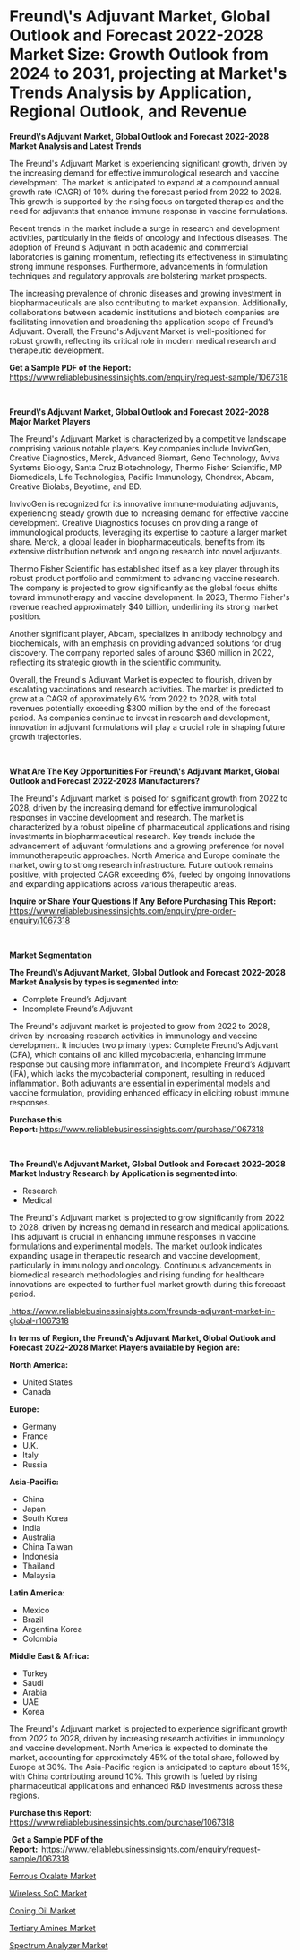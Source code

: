 <p><h1>Freund\'s Adjuvant Market, Global Outlook and Forecast 2022-2028 Market Size: Growth Outlook from 2024 to 2031, projecting at Market's Trends Analysis by Application, Regional Outlook, and Revenue</h1></p><p><strong>Freund\'s Adjuvant Market, Global Outlook and Forecast 2022-2028 Market Analysis and Latest Trends</strong></p>
<p><p>The Freund's Adjuvant Market is experiencing significant growth, driven by the increasing demand for effective immunological research and vaccine development. The market is anticipated to expand at a compound annual growth rate (CAGR) of 10% during the forecast period from 2022 to 2028. This growth is supported by the rising focus on targeted therapies and the need for adjuvants that enhance immune response in vaccine formulations.</p><p>Recent trends in the market include a surge in research and development activities, particularly in the fields of oncology and infectious diseases. The adoption of Freund's Adjuvant in both academic and commercial laboratories is gaining momentum, reflecting its effectiveness in stimulating strong immune responses. Furthermore, advancements in formulation techniques and regulatory approvals are bolstering market prospects.</p><p>The increasing prevalence of chronic diseases and growing investment in biopharmaceuticals are also contributing to market expansion. Additionally, collaborations between academic institutions and biotech companies are facilitating innovation and broadening the application scope of Freund’s Adjuvant. Overall, the Freund's Adjuvant Market is well-positioned for robust growth, reflecting its critical role in modern medical research and therapeutic development.</p></p>
<p><strong>Get a Sample PDF of the Report:&nbsp;</strong> <a href="https://www.reliablebusinessinsights.com/enquiry/request-sample/1067318">https://www.reliablebusinessinsights.com/enquiry/request-sample/1067318</a></p>
<p>&nbsp;</p>
<p><strong>Freund\'s Adjuvant Market, Global Outlook and Forecast 2022-2028 Major Market Players</strong></p>
<p><p>The Freund's Adjuvant Market is characterized by a competitive landscape comprising various notable players. Key companies include InvivoGen, Creative Diagnostics, Merck, Advanced Biomart, Geno Technology, Aviva Systems Biology, Santa Cruz Biotechnology, Thermo Fisher Scientific, MP Biomedicals, Life Technologies, Pacific Immunology, Chondrex, Abcam, Creative Biolabs, Beyotime, and BD.</p><p>InvivoGen is recognized for its innovative immune-modulating adjuvants, experiencing steady growth due to increasing demand for effective vaccine development. Creative Diagnostics focuses on providing a range of immunological products, leveraging its expertise to capture a larger market share. Merck, a global leader in biopharmaceuticals, benefits from its extensive distribution network and ongoing research into novel adjuvants.</p><p>Thermo Fisher Scientific has established itself as a key player through its robust product portfolio and commitment to advancing vaccine research. The company is projected to grow significantly as the global focus shifts toward immunotherapy and vaccine development. In 2023, Thermo Fisher's revenue reached approximately $40 billion, underlining its strong market position.</p><p>Another significant player, Abcam, specializes in antibody technology and biochemicals, with an emphasis on providing advanced solutions for drug discovery. The company reported sales of around $360 million in 2022, reflecting its strategic growth in the scientific community.</p><p>Overall, the Freund's Adjuvant Market is expected to flourish, driven by escalating vaccinations and research activities. The market is predicted to grow at a CAGR of approximately 6% from 2022 to 2028, with total revenues potentially exceeding $300 million by the end of the forecast period. As companies continue to invest in research and development, innovation in adjuvant formulations will play a crucial role in shaping future growth trajectories.</p></p>
<p>&nbsp;</p>
<p><strong>What Are The Key Opportunities For Freund\'s Adjuvant Market, Global Outlook and Forecast 2022-2028 Manufacturers?</strong></p>
<p><p>The Freund's Adjuvant market is poised for significant growth from 2022 to 2028, driven by the increasing demand for effective immunological responses in vaccine development and research. The market is characterized by a robust pipeline of pharmaceutical applications and rising investments in biopharmaceutical research. Key trends include the advancement of adjuvant formulations and a growing preference for novel immunotherapeutic approaches. North America and Europe dominate the market, owing to strong research infrastructure. Future outlook remains positive, with projected CAGR exceeding 6%, fueled by ongoing innovations and expanding applications across various therapeutic areas.</p></p>
<p><strong>Inquire or Share Your Questions If Any Before Purchasing This Report:</strong> <a href="https://www.reliablebusinessinsights.com/enquiry/pre-order-enquiry/1067318">https://www.reliablebusinessinsights.com/enquiry/pre-order-enquiry/1067318</a></p>
<p>&nbsp;</p>
<p><strong>Market Segmentation</strong></p>
<p><strong>The Freund\'s Adjuvant Market, Global Outlook and Forecast 2022-2028 Market Analysis by types is segmented into:</strong></p>
<p><ul><li>Complete Freund’s Adjuvant</li><li>Incomplete Freund’s Adjuvant</li></ul></p>
<p><p>The Freund's adjuvant market is projected to grow from 2022 to 2028, driven by increasing research activities in immunology and vaccine development. It includes two primary types: Complete Freund’s Adjuvant (CFA), which contains oil and killed mycobacteria, enhancing immune response but causing more inflammation, and Incomplete Freund’s Adjuvant (IFA), which lacks the mycobacterial component, resulting in reduced inflammation. Both adjuvants are essential in experimental models and vaccine formulation, providing enhanced efficacy in eliciting robust immune responses.</p></p>
<p><strong>Purchase this Report:&nbsp;</strong><a href="https://www.reliablebusinessinsights.com/purchase/1067318">https://www.reliablebusinessinsights.com/purchase/1067318</a></p>
<p>&nbsp;</p>
<p><strong>The Freund\'s Adjuvant Market, Global Outlook and Forecast 2022-2028 Market Industry Research by Application is segmented into:</strong></p>
<p><ul><li>Research</li><li>Medical</li></ul></p>
<p><p>The Freund's Adjuvant market is projected to grow significantly from 2022 to 2028, driven by increasing demand in research and medical applications. This adjuvant is crucial in enhancing immune responses in vaccine formulations and experimental models. The market outlook indicates expanding usage in therapeutic research and vaccine development, particularly in immunology and oncology. Continuous advancements in biomedical research methodologies and rising funding for healthcare innovations are expected to further fuel market growth during this forecast period.</p></p>
<p><a href="https://www.reliablebusinessinsights.com/freunds-adjuvant-market-in-global-r1067318">&nbsp;https://www.reliablebusinessinsights.com/freunds-adjuvant-market-in-global-r1067318</a></p>
<p><strong>In terms of Region, the Freund\'s Adjuvant Market, Global Outlook and Forecast 2022-2028 Market Players available by Region are:</strong></p>
<p>
    <p> <strong> North America: </strong>
        <ul>
            <li>United States</li>
            <li>Canada</li>
        </ul>
        </p> 
    <p> <strong> Europe: </strong>
        <ul>
            <li>Germany</li>
            <li>France</li>
            <li>U.K.</li>
            <li>Italy</li>
            <li>Russia</li>
        </ul>
        </p> 
    <p> <strong> Asia-Pacific: </strong>
        <ul>
            <li>China</li>
            <li>Japan</li>
            <li>South Korea</li>
            <li>India</li>
            <li>Australia</li>
            <li>China Taiwan</li>
            <li>Indonesia</li>
            <li>Thailand</li>
            <li>Malaysia</li>
        </ul>
        </p> 
    <p> <strong> Latin America: </strong>
        <ul>
            <li>Mexico</li>
            <li>Brazil</li>
            <li>Argentina Korea</li>
            <li>Colombia</li>
        </ul>
        </p> 
    <p> <strong> Middle East & Africa: </strong>
        <ul>
            <li>Turkey</li>
            <li>Saudi</li>
            <li>Arabia</li>
            <li>UAE</li>
            <li>Korea</li>
        </ul>
    </p>
    </p>
<p><p>The Freund's Adjuvant market is projected to experience significant growth from 2022 to 2028, driven by increasing research activities in immunology and vaccine development. North America is expected to dominate the market, accounting for approximately 45% of the total share, followed by Europe at 30%. The Asia-Pacific region is anticipated to capture about 15%, with China contributing around 10%. This growth is fueled by rising pharmaceutical applications and enhanced R&D investments across these regions.</p></p>
<p><strong>Purchase this Report: </strong><a href="https://www.reliablebusinessinsights.com/purchase/1067318">https://www.reliablebusinessinsights.com/purchase/1067318</a></p>
<p>&nbsp;<strong>Get a Sample PDF of the Report:&nbsp;&nbsp;</strong><a href="https://www.reliablebusinessinsights.com/enquiry/request-sample/1067318">https://www.reliablebusinessinsights.com/enquiry/request-sample/1067318</a></p>
<p><strong></strong></p>
<p><p><a href="https://www.linkedin.com/pulse/ferrous-oxalate-market-global-regional-analysis-focus-end-becuf?trackingId=u0ALbaUcQ6OD%2BCpRmdh04A%3D%3D">Ferrous Oxalate Market</a></p><p><a href="https://medium.com/@natoshajacobsk69/the-market-for-wireless-soc-market-is-examined-in-this-report-along-with-the-factors-that-are-bf752164e8cf">Wireless SoC Market</a></p><p><a href="https://www.linkedin.com/pulse/global-coning-oil-market-projected-grow-cagr-99-forcasted-4bt3c?trackingId=8AQ0n59MQei2re3YN8mFiw%3D%3D">Coning Oil Market</a></p><p><a href="https://issuu.com/reportprime-2/docs/tertiary-amines-market-size-2030.pp_54936026490aff">Tertiary Amines Market</a></p><p><a href="https://medium.com/@natoshajacobsk69/the-spectrum-analyzer-market-insights-report-offers-an-in-depth-and-thorough-analysis-of-the-fdb59788733b">Spectrum Analyzer Market</a></p></p>